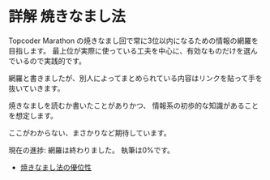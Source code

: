 
# 詳解 焼きなまし法

Topcoder Marathon の焼きなまし回で常に3位以内になるための情報の網羅を目指します。
最上位が実際に使っている工夫を中心に、有効なものだけを選んでいるので実践的です。

網羅と書きましたが、別人によってまとめられている内容はリンクを貼って手を抜いていきます。

焼きなましを読むか書いたことがありかつ、 情報系の初歩的な知識があることを想定します。

ここがわからない、まさかりなど期待しています。

現在の進捗: 網羅は終わりました。
執筆は0%です。

- [焼きなまし法の優位性](/焼きなまし法の優位性.md)
